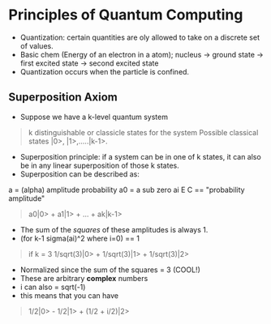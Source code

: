Principles of Quantum Computing 
===============================

- Quantization: certain quantities are oly allowed to take on a discrete set of values. 
- Basic chem (Energy of an electron in a atom); 
nucleus -> ground state -> first excited state -> second excited state
- Quantization occurs when the particle is confined. 

Superposition Axiom 
---
- Suppose we have a k-level quantum system 
> k distinguishable or classicle states for the system 
> Possible classical states |0>, |1>,.....|k-1>. 
- Superposition principle: if a system can be in one of k states, it can also be in any linear superposition of those k states. 
- Superposition can be described as: 

a = (alpha) amplitude probability a0 = a sub zero
ai E C == "probability amplitude"

> a0|0> + a1|1> + ... + ak|k-1> 
- The sum of the <i>squares</i> of these amplitudes is always 1. 
- (for k-1 sigma(ai)^2 where i=0) == 1

> if k = 3 
> 1/sqrt(3)|0> + 1/sqrt(3)|1> + 1/sqrt(3)|2> 
- Normalized since the sum of the squares = 3 (COOL!) 
- These are arbitrary <b>complex</b> numbers
- i can also = sqrt(-1) 
- this means that you can have
> 1/2|0> - 1/2|1> + (1/2 + i/2)|2> 



